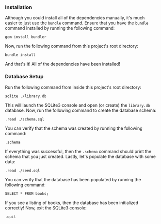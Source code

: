 
### Installation ###


Although you could install all of the dependencies manually, it's much easier to just use the ```bundle``` command.  Ensure that you have the ```bundle``` command installed by running the following command:

    gem install bundler

Now, run the following command from this project's root directory:

    bundle install

And that's it!  All of the dependencies have been installed!

### Database Setup ###

Run the following command from inside this project's root directory:

    sqlite ./library.db

This will launch the SQLite3 console and open (or create) the ```library.db``` database.  Now, run the following command to create the database schema:

    .read ./schema.sql

You can verify that the schema was created by running the following command:

    .schema

If everything was successful, then the ```.schema``` command should print the schema that you just created.  Lastly, let's populate the database with some data:

    .read ./seed.sql

You can verify that the database has been populated by running the following command:

    SELECT * FROM books;

If you see a listing of books, then the database has been initialized correctly!  Now, exit the SQLite3 console:

    .quit

